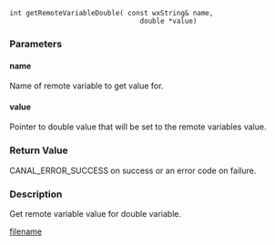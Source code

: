 

```clike
int getRemoteVariableDouble( const wxString& name, 
                                double *value)
```

### Parameters

#### name
Name of remote variable to get value for.

#### value
Pointer to double value that will be set to the remote variables value.

### Return Value
CANAL_ERROR_SUCCESS on success or an error code on failure. 

### Description
Get remote variable value for double variable. 



[filename](./bottom_copyright.md ':include')